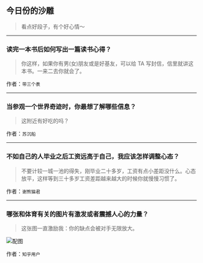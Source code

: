 ## 今日份的沙雕

> 看点好段子，有个好心情～


 
---

### 读完一本书后如何写出一篇读书心得？

> 你这样，如果你有男(女)朋友或是好基友，可以给 TA 写封信，信里就讲这本书。一来二去你就会了。


作者：`带三个表`

---

### 当参观一个世界奇迹时，你最想了解哪些信息？

> 这附近有好吃的吗？


作者：`苏沉船`

---

### 不如自己的人毕业之后工资远高于自己，我应该怎样调整心态？

> 不要计较一城一池的得失，刚毕业二十多岁，工资有点小差距没什么。心态放平，这样等到三十多岁工资差距越来越大的时候你就慢慢习惯了。


作者：`谢熊猫君`

---

### 哪张和体育有关的图片有激发或者震撼人心的力量？

> 这张图一直激励我：你的缺点会被对手无限放大。



![配图](http://pic2.zhimg.com/403f1680689de3033a05d45cf8dee1fc_b.jpg)


作者：`知乎用户`
